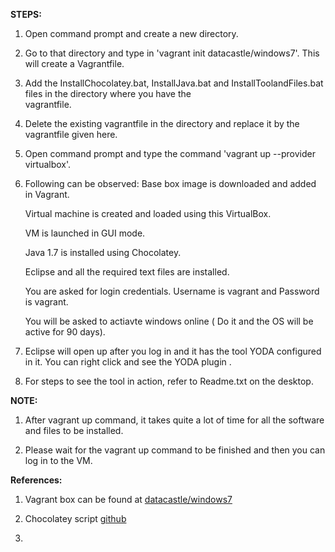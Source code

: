 **STEPS:**
1. Open command prompt and create a new directory.

2. Go to that directory and type in 'vagrant init datacastle/windows7'. This will create a Vagrantfile.

4. Add the InstallChocolatey.bat, InstallJava.bat and InstallToolandFiles.bat files in the directory where you have the    
   vagrantfile.

5. Delete the existing vagrantfile in the directory and replace it by the vagrantfile given here.

6. Open command prompt and type the command 'vagrant up --provider virtualbox'.

7. Following can be observed:
    Base box image is downloaded and added in Vagrant.
    
    Virtual machine is created and loaded using this VirtualBox.
    
    VM is launched in GUI mode.
    
    Java 1.7 is installed using Chocolatey.
    
    Eclipse and all the required text files are installed.
  
    You are asked for login credentials. Username is vagrant and Password is vagrant.
    
    You will be asked to actiavte windows online ( Do it and the OS will be active for 90 days).

8. Eclipse will open up after you log in and it has the tool YODA configured in it. You can right click and see the YODA        plugin .

9. For steps to see the tool in action, refer to Readme.txt on the desktop.

**NOTE:**
1. After vagrant up command, it takes quite a lot of time for all the software and files to be installed.

2. Please wait for the vagrant up command to be finished and then you can log in to the VM.


**References:**
  1. Vagrant box can be found at [datacastle/windows7](https://atlas.hashicorp.com/datacastle/boxes/windows7)

  2. Chocolatey script [github](https://github.com/chocolatey/choco/wiki/Installation#command-line)
  
  3. 

